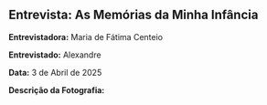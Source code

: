 ## Entrevista: As Memórias da Minha Infância  

**Entrevistadora:** Maria de Fátima Centeio

**Entrevistado:** Alexandre

**Data:** 3 de Abril de 2025  






**Descrição da Fotografia:**
